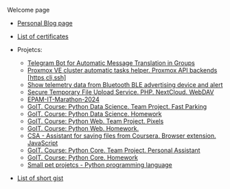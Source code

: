 Welcome page

- [Personal Blog page](https://lexxai.blogspot.com)
- [List of certificates](https://lexxai.blogspot.com/p/blog-page_3.html)
- Projetcs:
  - [Telegram Bot for Automatic Message Translation in Groups](https://github.com/lexxai/translator_404_bot)  
  - [Proxmox VE cluster automatic tasks helper. Proxmox API backends [https,cli,ssh]](https://github.com/lexxai/proxmox_cluster_tasks)
  - [Show telemetry data from Bluetooth BLE advertising device and alert](https://github.com/lexxai/Show_temperature_from_BLE_ADV_ATC_MiThermometer)
  - [Secure Temporary File Upload Service. PHP. NextCloud. WebDAV](https://github.com/lexxai/php_form_upload_files_to_wevdab)
  - [EPAM-IT-Marathon-2024](https://github.com/lexxai/EPAM-IT-Marathon-2024)
  - [GoIT. Course: Python Data Science. Team Project. Fast Parking](https://github.com/lexxai/GoIT-DS-TeamProject-PlateN)
  - [GoIT. Course: Python Data Science. Homework](https://github.com/lexxai/goit_python_data_sciense_homework)
  - [GoIT. Course: Python Web. Team Project. Pixels](https://github.com/lexxai/goit_python_web_project_pixels_deploy)
  - [GoIT. Course: Python Web. Homework.](https://github.com/lexxai/goit_python_web_homework)
  - [CSA - Assistant for saving files from Сoursera. Browser extension. JavaScript](https://github.com/lexxai/CourseraSaveAssist)
  - [GoIT. Course: Python Core. Team Project. Personal Assistant](https://github.com/lexxai/goit_python_core_project_team_11)
  - [GoIT. Course: Python Core. Homework](https://github.com/lexxai/goit_python_core_homework)
  - [Small pet projetcs - Python programming language](https://github.com/lexxai/pet_projetcs_python)
 
- [List of short gist](https://gist.github.com/lexxai)
